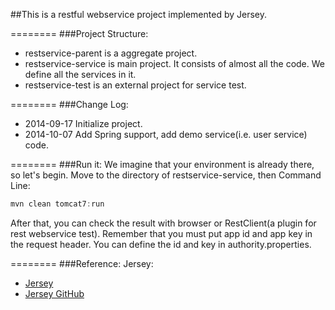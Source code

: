 ##This is a restful webservice project implemented by Jersey.

========
###Project Structure:
* restservice-parent is a aggregate project.
* restservice-service is main project. It consists of almost all the code. We define all the services in it.
* restservice-test is an external project for service test.

========
###Change Log:
* 2014-09-17  Initialize project.
* 2014-10-07  Add Spring support, add demo service(i.e. user service) code.

========
###Run it:
We imagine that your environment is already there, so let's begin.
Move to the directory of restservice-service, then
Command Line:
```javascript
mvn clean tomcat7:run
```
After that, you can check the result with browser or RestClient(a plugin for rest webservice test).
Remember that you must put app id and app key in the request header. You can define the id and key in authority.properties.

========
###Reference:
Jersey:
* [Jersey](https://jersey.java.net/)
* [Jersey GitHub](https://github.com/jersey/jersey)
